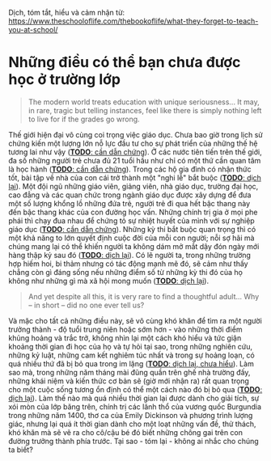 Dịch, tóm tắt, hiểu và cảm nhận từ: https://www.theschooloflife.com/thebookoflife/what-they-forget-to-teach-you-at-school/

# Những điều có thể bạn chưa được học ở trường lớp
> The modern world treats education with unique seriousness... 
> It may, in rare, tragic but telling instances, feel like there is simply nothing left to live for if the grades go wrong.

Thế giới hiện đại vô cùng coi trọng việc giáo dục.
Chưa bao giờ trong lịch sử chứng kiến một lượng lớn nỗ lực đầu tư cho sự phát triển của những thế hệ tương lai như vậy ([**TODO**: cần dẫn chứng][0]).
Ở các nước tiên tiến trên thế giới, đa số những người trẻ chưa đủ 21 tuổi hầu như chỉ có một thứ cần quan tâm là học hành ([**TODO**: cần dẫn chứng][0]).
Trong các hộ gia đình có nhận thức tốt, bài tập về nhà của con cái trở thành một "nghi lễ" bắt buộc ([**TODO**: dịch lại][0]).
Một đội ngũ những giáo viên, giảng viên, nhà giáo dục, trường đại học, cao đẳng và các quan chức trong ngành giáo dục được xây dựng để đưa một số lượng khổng lồ những đứa trẻ, người trẻ đi qua hết bậc thang này đến bậc thang khác của con đường học vấn.
Những chính trị gia ở mọi phe phái thì chạy đua nhau để chứng tỏ sự nhiệt huyết của mình với sự nghiệp giáo dục ([**TODO**: cần dẫn chứng][0]).
Những kỳ thi bắt buộc quan trọng thì có một khả năng to lớn quyết định cuộc đời của mỗi con người; nỗi sợ hãi mà chúng mang lại có thể khiến người ta không dám mở mắt dậy đón ngày mới hàng thập kỷ sau đó ([**TODO**: dịch lại][0]).
Có lẽ người ta, trong những trường hợp hiếm hoi, bi thảm nhưng có tác động mạnh mẽ đó, sẽ cảm như thấy chẳng còn gì đáng sống nếu những điểm số từ những kỳ thi đó của họ không như những gì mà xã hội mong muốn ([**TODO**: dịch lại][0]).

> And yet despite all this, it is very rare to find a thoughtful adult...
> Why – in short – did no one ever tell us?

Và mặc cho tất cả những điều này, sẽ vô cùng khó khăn để tìm ra một người trưởng thành - độ tuổi trung niên hoặc sớm hơn - vào những thời điểm khủng hoảng và trắc trở, không nhìn lại một cách khó hiểu và tức giận khoảng thời gian đi học của họ và tự hỏi tại sao, trong những nghiên cứu, những kỷ luật, những cam kết nghiêm túc nhất và trong sự hoảng loạn, có quá nhiều thứ đã bị bỏ qua trong im lặng ([**TODO**: dịch lại, chưa hiểu][0]).
Làm sao mà, trong những năm tháng mài đũng quần trên ghế nhà trường đấy, những khái niệm và kiến thức cơ bản sẽ (giờ mới nhận ra) rất quan trọng cho một cuộc sống tương ổn định có thể một cách nào đó bị bỏ qua ([**TODO**: dịch lại][0]).
Làm thế nào mà quá nhiều thời gian lại được dành cho giải tích, sự xói mòn của lớp băng trên, chính trị các lãnh thổ của vương quốc Burgundia trong những năm 1400, thơ ca của Emily Dickinson và phương trình lượng giác, nhưng lại quá ít thời gian dành cho một loạt những vấn đề, thử thách, khó khăn mà sẽ vẽ ra cho cô/cậu bé đó biết những chông gai trên con đường trưởng thành phía trước.
Tại sao - tóm lại - không ai nhắc cho chúng ta biết?





[0]: ./what-they-forget-to-teach-you-at-school.md "TODO"
